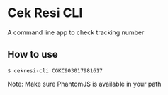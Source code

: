 # Cek Resi CLI
A command line app to check tracking number

## How to use
```
$ cekresi-cli CGKC903017981617
```

Note: Make sure PhantomJS is available in your path
